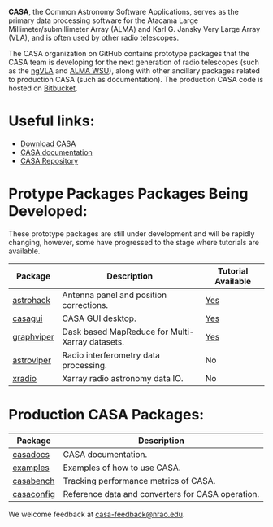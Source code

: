 **CASA**, the Common Astronomy Software Applications, serves as the primary data processing software for the Atacama Large Millimeter/submillimeter Array (ALMA) and Karl G. Jansky Very Large Array (VLA), and is often used by other radio telescopes. 

The CASA organization on GitHub contains prototype packages that the CASA team is developing for the next generation of radio telescopes (such as the [ngVLA](https://ngvla.nrao.edu/) and [ALMA WSU](https://science.nrao.edu/facilities/alma/science_sustainability/wideband-sensitivity-upgrade)), along with other ancillary packages related to production CASA (such as documentation). The production CASA code is hosted on [Bitbucket](https://open-bitbucket.nrao.edu/projects/CASA/repos/casa6/browse).

# Useful links:
- [Download CASA](https://casa.nrao.edu/casa_obtaining.shtml)
- [CASA documentation](https://casadocs.readthedocs.io/en/stable/)
- [CASA Repository](https://open-bitbucket.nrao.edu/projects/CASA/repos/casa6/browse)

# Protype Packages Packages Being Developed:
These prototype packages are still under development and will be rapidly changing, however, some have progressed to the stage where tutorials are available.

| Package                                                                                      | Description                                     | Tutorial Available |
| -------------------------------------------------------------------------------------------- | ----------------------------------------------- | ------------------ |
| [](https://github.com/casangi/astrohack)[astrohack](https://github.com/casangi/astrohack)    | Antenna panel and position corrections.         | [Yes](https://astrohack.readthedocs.io/en/stable/tutorial_vla.html)                |
| [](https://github.com/casangi/casagui)[casagui](https://github.com/casangi/casagui)          | CASA GUI desktop.                               | [Yes](https://github.com/casangi/casagui)                |
| [](https://github.com/casangi/graphviper)[graphviper](https://github.com/casangi/graphviper) | Dask based MapReduce for Multi-Xarray datasets. | [Yes](https://graphviper.readthedocs.io/en/latest/graph_building_tutorial.html)                |
| [](https://github.com/casangi/astroviper)[astroviper](https://github.com/casangi/astroviper) | Radio interferometry data processing.           | No                 |
| [](https://github.com/casangi/xradio)[xradio](https://github.com/casangi/xradio)             | Xarray radio astronomy data IO.                 | No                 |

# Production CASA Packages:

| Package                                                                                      | Description                                          |
| -------------------------------------------------------------------------------------------- | ---------------------------------------------------- |
| [](https://github.com/casangi/casadocs)[casadocs](https://github.com/casangi/casadocs)       | CASA documentation. |
| [](https://github.com/casangi/examples)[examples](https://github.com/casangi/examples)       | Examples of how to use CASA.                          |
| [](https://github.com/casangi/casabench)[casabench](https://github.com/casangi/casabench)    | Tracking performance metrics of CASA.                 |
| [](https://github.com/casangi/casaconfig)[casaconfig](https://github.com/casangi/casaconfig) | Reference data and converters for CASA operation.     |

We welcome feedback at [casa-feedback@nrao.edu](casa-feedback@nrao.edu).

